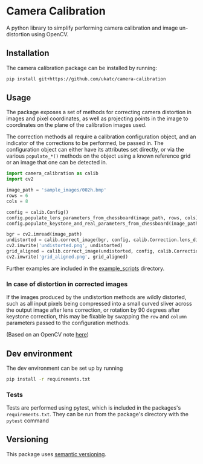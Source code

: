 # Camera Calibration

A python library to simplify performing camera calibration and image un-distortion using OpenCV.

## Installation

The camera calibration package can be installed by running:
```bash
pip install git+https://github.com/ukatc/camera-calibration
```

## Usage

The package exposes a set of methods for correcting camera distortion in images and pixel
coordinates, as well as projecting points in the image to coordinates on the plane of the calibration images used.

The correction methods all require a calibration configuration object,
and an indicator of the corrections to be performed, be passed in.
The configuration object can either have its attributes set directly, or via the various
`populate_*()` methods on the object using a known reference grid or an image that one can be detected in.

```python
import camera_calibration as calib
import cv2

image_path = 'sample_images/002h.bmp'
rows = 6
cols = 8

config = calib.Config()
config.populate_lens_parameters_from_chessboard(image_path, rows, cols)
config.populate_keystone_and_real_parameters_from_chessboard(image_path, cols, rows, 90.06, 64.45)

bgr = cv2.imread(image_path)
undistorted = calib.correct_image(bgr, config, calib.Correction.lens_distortion)
cv2.imwrite('undistorted.png', undistorted)
grid_aligned = calib.correct_image(undistorted, config, calib.Correction.keystone_distortion)
cv2.imwrite('grid_aligned.png', grid_aligned)
```

Further examples are included in the [example_scripts](example_scripts) directory.

### In case of distortion in corrected images 

If the images produced by the undistortion methods are wildly distorted, such as all input pixels being compressed into
a small curved sliver across the output image after lens correction, or rotation by 90 degrees after keystone
correction, this may be fixable by swapping the `row` and `column` parameters passed to the configuration methods.

(Based on an OpenCV note [here](https://docs.opencv.org/2.4/modules/calib3d/doc/camera_calibration_and_3d_reconstruction.html#calibratecamera))

## Dev environment

The dev environment can be set up by running
```bash
pip install -r requirements.txt
```

### Tests

Tests are performed using pytest, which is included in the packages's `requirements.txt`.
They can be run from the package's directory with the `pytest` command

## Versioning

This package uses [semantic versioning](https://semver.org/).
